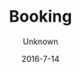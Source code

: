 ---
title: Booking
showInNav: true
sections:
    -
        template: fullHeightBanner
        button:
            target: _self
            text: 'Book os nu'
            href: '#tabbed-iframes'
        text: '# Skal der være fest? Baby shower? Et møde? Intet problem :)'
        backgroundImage: b66ba8f6703592bb5a2d2d01a3e18b0500db998b
    -
        template: richTextSection
        text: "## Book bord\n\nVi reserverer rigtigt gerne et bord til jer. Udfyld formularen nedenfor og så vender vi tilbage med bekræftelse hurtigst muligt.\n\n[Book et bord](#booking)"
    -
        template: richTextSection
        text: "## Book mødelokale/aktivitetsrum\n\nHar du brug for et lokale til møde i boligforeningen, arbejdsmøde, mødre/fædre gruppe eller en privat fest, så prøv vores aktivitetsrum med plads til cirka 10 personer. Aktivitetsrummet har fire store borde, en stor flot tavle til at tegne på og skal I vise præsentationer eller andet media kan I bruge vores TV med mange tilslutningsmuligheder. De fire borde kan stables i tilfælde af at I gerne vil have god gulvplads.\n\n### Lokaleleje og forplejning:\n\nLeje af lokalet med faciliteter samt sort kaffe, te og isvand ad libitum, isvand. 600 kr. for 10 personer i 4 timer. Der er mulighed for at tilkøbe flere timer og deltagere.\n\n### Ekstra pakker:\n\n1.  Morgenmadspakke: tilføj lækker morgenmadstallerken for kun 50 kr. pr. person\n2.  Frokostpakke: tilføj vores lækre hjemmelavede sandwichs for kun 50 kr. pr. person\n3.  Snackpakke 1: tilføj friskbagt brød med smør og frugtfad for kun 35 kr. pr. person\n4.  Snackpakke 2: tilføj friskbagt kage for kun 25 kr. pr. person\n5.  Sodavand i forbindelse med leje af lokalet kun 20 kr. pr. flaske\n6.  Andre drikkevarer – vi kan tilbyde alle vores lækre varme og kolde drikke – ring for pris. Har du spørgsmål eller specielle ønsker, så kontakt Julia Eliasen på [julia@sweetsurrender.dk](mailto:julia@sweetsurrender.dk?subject=Booking)."
        images: []
    -
        template: buffetInfo
        heading: 'Book fest'
        subheading: 'Lækre pakker med brunch- eller frokostbuffet'
        brunchText: "### Brunchbuffet:\n\n*   Røræg\n*   Bacon\n*   Brunchpølser\n*   Hjemmelavet tunmousse\n*   Stegte kartoffelbåde og champignoner\n*   Ost, smør, marmelade\n*   Frugt fad, yoghurt med hjemmelavede mysli\n*   Hjemmebagte pandekager (amerikanske med sirup)\n*   2 slags tærte, grøn salat, humus\n*   Rugbrød, friskbagt brød (fransk og grov)\n*   Juice, kaffe, te\n\nStandardpakken inkluderer leje af lokale med betjening i 3 timer, klargøring af mad og lokaler samt oprydning og rengøring. Det er muligt at tilkøbe ekstra timer, kage, velkomstdrink og andre tillægsydelser.\n\n[Hent prisliste](http://sweetsurrender.hashbrown.rocks/media/sweetsurrender_dk/live/9dd92ffbafb1dbb169c07164653fb6d8aca09dfb)"
        lunchText: "### Frokostbuffet:\n\n*   Varm leverpostej med bacon og champignon\n*   Hjemmebagte pizza snegle (med og uden kød)\n*   Kyllingelår\n*   Hjemmelavet tunmousse\n*   Hjemmelavet æggesalat\n*   Hjemmelavet kartoffelsalat\n*   Hjemmelavet pastasalat\n*   Hjemmelavet humus\n*   Grøn salat\n*   2 slags tærte\n*   Rugbrød, friskbagt brød\n*   Juice, kaffe, te\n\nStandardpakken inkluderer leje af lokale med betjening i 3 timer, klargøring af mad og lokaler samt oprydning og rengøring. Det er muligt at tilkøbe ekstra timer, kage, velkomstdrink og andre tillægsydelser.\n\n[Hent prisliste](http://sweetsurrender.hashbrown.rocks/media/sweetsurrender_dk/live/9dd92ffbafb1dbb169c07164653fb6d8aca09dfb)"
        images:
            - 97c660bb11b0255877a8e56fe0e11a4f53fc877b
            - ae1a0d77b3822e3e5cce5e8deca34330930d025e
            - e82fc2ae8f8dd4701fb97c994e82371615b33bf6
            - 73aae1c6bb0fe02d797e1f1da554cdc8b82a8651
            - 22632782b6e0303f4ab1f1c7195a35d7a569b327
        body: "Hold jeres næste navnefest, barnedåb, fødselsdag eller anden fest hos Sweet Surrender. Vi tilbyder to lækre pakker med brunch- eller frokostbuffet som I sammen med gæsterne kan nyde i vores hyggelige og børnevenlige lokaler. Vi klarer det hele for jer, så I skal blot nyde dagen sammen med gæsterne.\n\nLæs mere nedenfor og kontakt Julia Eliasen på [julia@sweetsurrender.dk](mailto:julia@sweetsurrender.dk) for at høre nærmere. Du kan også booke online her."
    -
        template: quotes
        heading: 'Hvad siger kunderne...'
        quotes:
            -
                text: 'Tak. Vi havde en helt fantastisk dag! Maden var meget lækker og vi nød det alle sammen. Stedet er hyggeligt og passer perfekt til en navnefest. Personalet var helt vildt søde og ret så tjekkede. Vi kunne bare læne os tilbage og nyde dagen sammen med vores gæster'
                name: 'Lone Jakobsen'
            -
                text: 'Vi havde en helt fantastisk dag! En stor del af succesen, var uden tvivl at være hos jer! Dejlig mad, hyggelig atmosfære, plads og ikke mindst jeres helt igennem behagelige og søde personale. Man fornemmede at blive hygget om!! Vores gæster var også meget imponerede over stedet og maden. Så TAK!'
                name: 'Katrine Muff Enevoldsen'
            -
                text: 'Tusind tak for skøn skøn mad og dejlige rammer for vores søns barnedåb. Vi havde en rigtig god dag og vi er fuldt ud tilfredse med maden, stedet og serviceringen. Fra gæsterne kom der også mange roser til maden. Så TUSIND tak fra os!!'
                name: 'Anne Ulrik'
            -
                text: 'Vi havde en rigtig dejlig dag, skønt sted at holde et arrangement især med børn. Lækker mad og søde piger der sørgede for det hele? Kun ros herfra og helt sikkert ikke sidste gang vi vælger at holde noget på cafeen'
                name: 'Heidi Hvam'
    -
        template: tabbedIframes
        heading: Booking
        iframes:
            -
                tabName: Buffet
                iFrameUrl: 'https://podio.com/webforms/15286468/1024618?e=true'
                height: 1410px
            -
                tabName: Bord
                iFrameUrl: 'https://podio.com/webforms/15286559/1024623?e=true'
                height: 990px
            -
                tabName: Lokale
                iFrameUrl: 'https://podio.com/webforms/15416533/1033776?e=true'
                height: 1050px
navOrder: '2'
description: null
meta:
    id: 80194a97565a3723e2c8d5c404ec87e0a67ea0ff
    parentId: ""
    language: da
date: '2016-7-14'
author: Unknown
permalink: /da/booking/
layout: sectionPage
---